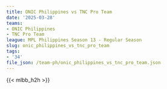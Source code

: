 ```yaml
---
title: ONIC Philippines vs TNC Pro Team
date: '2025-03-28'
teams:
- ONIC Philippines
- TNC Pro Team
league: MPL Philippines Season 13 - Regular Season
slug: onic_philippines_vs_tnc_pro_team
tags:
- '34'
file_json: /team-ph/onic_philippines_vs_tnc_pro_team.json
---
```


{{< mlbb_h2h >}}
